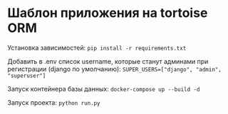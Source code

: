 # Шаблон приложения на tortoise ORM

Установка зависимостей:
`pip install -r requirements.txt `

Добавить в .env список username, которые станут админами при регистрации (django по умолчанию):
`SUPER_USERS=["django", "admin", "superuser"]`

Запуск контейнера базы данных:
`docker-compose up --build -d`

Запуск проекта:
`python run.py`
